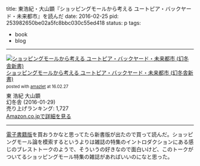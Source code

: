 title: 東浩紀・大山顕『ショッピングモールから考える ユートピア・バックヤード・未来都市』を読んだ
date: 2016-02-25
pid: 253982650be02a5fc8bbc030c55ed418
status: p
tags:
- book
- blog
---

<div class="amazlet-box" style="margin-bottom:0px;"><div class="amazlet-image" style="float:left;margin:0px 12px 1px 0px;"><a href="http://www.amazon.co.jp/exec/obidos/ASIN/4344984048/dotimpact-22/ref=nosim/" name="amazletlink" target="_blank"><img src="http://ecx.images-amazon.com/images/I/41PDbgj21xL._SL160_.jpg" alt="ショッピングモールから考える ユートピア・バックヤード・未来都市 (幻冬舎新書)" style="border: none;" /></a></div><div class="amazlet-info" style="line-height:120%; margin-bottom: 10px"><div class="amazlet-name" style="margin-bottom:10px;line-height:120%"><a href="http://www.amazon.co.jp/exec/obidos/ASIN/4344984048/dotimpact-22/ref=nosim/" name="amazletlink" target="_blank">ショッピングモールから考える ユートピア・バックヤード・未来都市 (幻冬舎新書)</a><div class="amazlet-powered-date" style="font-size:80%;margin-top:5px;line-height:120%">posted with <a href="http://www.amazlet.com/" title="amazlet" target="_blank">amazlet</a> at 16.02.27</div></div><div class="amazlet-detail">東 浩紀 大山顕 <br />幻冬舎 (2016-01-29)<br />売り上げランキング: 1,727<br /></div><div class="amazlet-sub-info" style="float: left;"><div class="amazlet-link" style="margin-top: 5px"><a href="http://www.amazon.co.jp/exec/obidos/ASIN/4344984048/dotimpact-22/ref=nosim/" name="amazletlink" target="_blank">Amazon.co.jpで詳細を見る</a></div></div></div><div class="amazlet-footer" style="clear: left"></div></div>

---- 

[電子書籍版][1]を買おうかなと思ってたら新書版が出たので買って読んだ。ショッピングモール論を模索するというよりは雑誌の特集のイントロダクションにある感じのブレストトークのようで、そういうの好きなので面白いけど、このトークがついてるショッピングモール特集の雑誌があればいいのになと思った。

[1]:	ttp://www.amazon.co.jp/exec/obidos/ASIN/B00T02HKCK/dotimpact-22/ref=nosim/